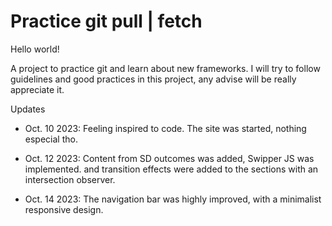 # Practice git pull | fetch

Hello world!

A project to practice git and learn about new frameworks.
I will try to follow guidelines and good practices in this project, any advise will be really appreciate it.

Updates

- Oct. 10 2023:
  Feeling inspired to code. The site was started, nothing especial tho.

- Oct. 12 2023:
  Content from SD outcomes was added, Swipper JS was implemented. and transition effects were added to the sections with an intersection observer.

- Oct. 14 2023:
  The navigation bar was highly improved, with a minimalist responsive design.
